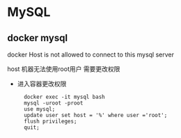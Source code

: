 # MySQL

## docker mysql

docker Host is not allowed to connect to this mysql server

host 机器无法使用root用户
需要更改权限

- 进入容器更改权限
  
        docker exec -it mysql bash
        mysql -uroot -proot
        use mysql;
        update user set host = '%' where user ='root';
        flush privileges;
        quit;


